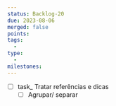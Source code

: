 ```yaml
---
status: Backlog-20
due: 2023-08-06
merged: false
points:
tags:
  - 
type:
  - 
milestones:
---
```


- [ ] task_ Tratar referências e dicas
	- [ ] Agrupar/ separar